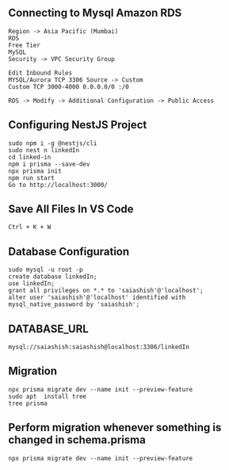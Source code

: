 ## Connecting to Mysql Amazon RDS 

```
Region -> Asia Pacific (Mumbai)
RDS
Free Tier
MySQL 
Security -> VPC Security Group

Edit Inbound Rules
MYSQL/Aurora TCP 3306 Source -> Custom
Custom TCP 3000-4000 0.0.0.0/0 :/0 

RDS -> Modify -> Additional Configuration -> Public Access
```

## Configuring NestJS Project

```
sudo npm i -g @nestjs/cli
sudo nest n linkedIn
cd linked-in
npm i prisma --save-dev
npx prisma init 
npm run start
Go to http://localhost:3000/
```

## Save All Files In VS Code

```
Ctrl + K + W
```

## Database Configuration

```
sudo mysql -u root -p
create database linkedIn;
use linkedIn;
grant all privileges on *.* to 'saiashish'@'localhost';
alter user 'saiashish'@'localhost' identified with mysql_native_password by 'saiashish';
```

## DATABASE_URL

```
mysql://saiashish:saiashish@localhost:3306/linkedIn
```

## Migration

```
npx prisma migrate dev --name init --preview-feature
sudo apt  install tree
tree prisma
```

## Perform migration whenever something is changed in schema.prisma

```
npx prisma migrate dev --name init --preview-feature
```